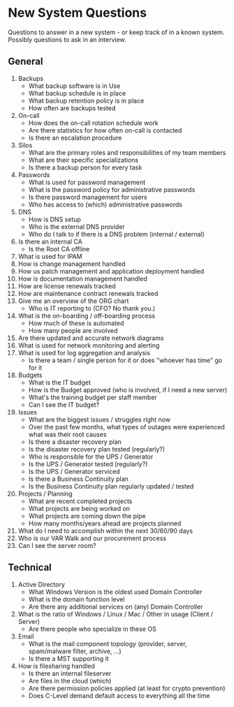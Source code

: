 # New System Questions
Questions to answer in a new system - or keep track of in a known system. Possibly questions to ask in an interview.

## General
1. Backups 
   * What backup software is in Use
   * What backup schedule is in place
   * What backup retention policy is in place
   * How often are backups tested
2. On-call
   * How does the on-call rotation schedule work
   * Are there statistics for how often on-call is contacted
   * Is there an escalation procedure
3. Silos
   * What are the primary roles and responsibilities of my team members
   * What are their specific specializations
   * Is there a backup person for every task
4. Passwords
   * What is used for password management
   * What is the password policy for administrative passwords
   * Is there password management for users
   * Who has access to (which) administrative passwords
5. DNS
   * How is DNS setup
   * Who is the external DNS provider
   * Who do I talk to if there is a DNS problem (internal / external)
6. Is there an internal CA
   * Is the Root CA offline
7. What is used for IPAM
8. How is change management handled
9. How us patch management and application deployment handled
10. How is documentation management handled
11. How are license renewals tracked
12. How are maintenance contract renewals tracked
13. Give me an overview of the ORG chart
    * Who is IT reporting to (CFO? No thank you.)
14. What is the on-boarding / off-boarding process
    * How much of these is automated
    * How many people are involved
15. Are there updated and accurate network diagrams
16. What is used for network monitoring and alerting
17. What is used for log aggregation and analysis
    * Is there a team / single person for it or does "whoever has time" go for it
18. Budgets
    * What is the IT budget
    * How is the Budget approved (who is involved, if I need a new server)
    * What's the training budget per staff member
    * Can I see the IT budget?
19. Issues 
    * What are the biggest issues / struggles right now
    * Over the past few months, what types of outages were experienced what was their root causes
    * Is there a disaster recovery plan
    * Is the disaster recovery plan tested (regularly?)
    * Who is responsible for the UPS / Generator
    * Is the UPS / Generator tested (regularly?)
    * Is the UPS / Generator serviced
    * Is there a Business Continuity plan
    * Is the Business Continuity plan regularly updated / tested
20. Projects / Planning
    * What are recent completed projects
    * What projects are being worked on
    * What projects are coming down the pipe
    * How many months/years ahead are projects planned
21. What do I need to accomplish within the next 30/60/90 days
22. Who is our VAR Walk and our procurement process
23. Can I see the server room?

## Technical
1. Active Directory
    * What Windows Version is the oldest used Domain Controller
    * What is the domain function level
    * Are there any additional services on (any) Domain Controller
2. What is the ratio of Windows / Linux / Mac / Other in usage (Client / Server)
    * Are there people who specialize in these OS
3. Email
    * What is the mail component topology (provider, server, spam/malware filter, archive, ...)
    * Is there a MST supporting it
4. How is filesharing handled
    * Is there an internal fileserver
    * Are files in the cloud (which)
    * Are there permission policies applied (at least for crypto prevention)
    * Does C-Level demand default access to everything all the time
